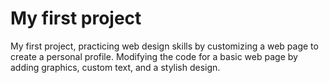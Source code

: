 # My first project 

My first project, practicing web design skills by customizing a web page to create a personal profile. Modifying the code for a basic web page by adding graphics, custom text, and a stylish design.
